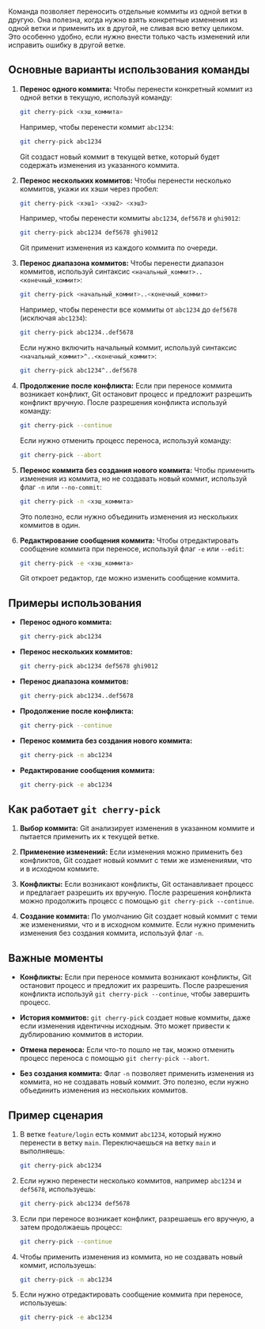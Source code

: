 Команда позволяет переносить отдельные коммиты из одной ветки в другую. Она полезна, когда нужно взять конкретные изменения из одной ветки и применить их в другой, не сливая всю ветку целиком. Это особенно удобно, если нужно внести только часть изменений или исправить ошибку в другой ветке.

## Основные варианты использования команды

1. **Перенос одного коммита:**
   Чтобы перенести конкретный коммит из одной ветки в текущую, используй команду:

   ```bash
   git cherry-pick <хэш_коммита>
   ```

   Например, чтобы перенести коммит `abc1234`:

   ```bash
   git cherry-pick abc1234
   ```

   Git создаст новый коммит в текущей ветке, который будет содержать изменения из указанного коммита.

2. **Перенос нескольких коммитов:**
   Чтобы перенести несколько коммитов, укажи их хэши через пробел:

   ```bash
   git cherry-pick <хэш1> <хэш2> <хэш3>
   ```

   Например, чтобы перенести коммиты `abc1234`, `def5678` и `ghi9012`:

   ```bash
   git cherry-pick abc1234 def5678 ghi9012
   ```

   Git применит изменения из каждого коммита по очереди.

3. **Перенос диапазона коммитов:**
   Чтобы перенести диапазон коммитов, используй синтаксис `<начальный_коммит>..<конечный_коммит>`:

   ```bash
   git cherry-pick <начальный_коммит>..<конечный_коммит>
   ```

   Например, чтобы перенести все коммиты от `abc1234` до `def5678` (исключая `abc1234`):

   ```bash
   git cherry-pick abc1234..def5678
   ```

   Если нужно включить начальный коммит, используй синтаксис `<начальный_коммит>^..<конечный_коммит>`:

   ```bash
   git cherry-pick abc1234^..def5678
   ```

4. **Продолжение после конфликта:**
   Если при переносе коммита возникает конфликт, Git остановит процесс и предложит разрешить конфликт вручную. После разрешения конфликта используй команду:

   ```bash
   git cherry-pick --continue
   ```

   Если нужно отменить процесс переноса, используй команду:

   ```bash
   git cherry-pick --abort
   ```

5. **Перенос коммита без создания нового коммита:**
   Чтобы применить изменения из коммита, но не создавать новый коммит, используй флаг `-n` или `--no-commit`:

   ```bash
   git cherry-pick -n <хэш_коммита>
   ```

   Это полезно, если нужно объединить изменения из нескольких коммитов в один.

6. **Редактирование сообщения коммита:**
   Чтобы отредактировать сообщение коммита при переносе, используй флаг `-e` или `--edit`:

   ```bash
   git cherry-pick -e <хэш_коммита>
   ```

   Git откроет редактор, где можно изменить сообщение коммита.

## Примеры использования

- **Перенос одного коммита:**

  ```bash
  git cherry-pick abc1234
  ```

- **Перенос нескольких коммитов:**

  ```bash
  git cherry-pick abc1234 def5678 ghi9012
  ```

- **Перенос диапазона коммитов:**

  ```bash
  git cherry-pick abc1234..def5678
  ```

- **Продолжение после конфликта:**

  ```bash
  git cherry-pick --continue
  ```

- **Перенос коммита без создания нового коммита:**

  ```bash
  git cherry-pick -n abc1234
  ```

- **Редактирование сообщения коммита:**

  ```bash
  git cherry-pick -e abc1234
  ```

## Как работает `git cherry-pick`

1. **Выбор коммита:**
   Git анализирует изменения в указанном коммите и пытается применить их к текущей ветке.

2. **Применение изменений:**
   Если изменения можно применить без конфликтов, Git создает новый коммит с теми же изменениями, что и в исходном коммите.

3. **Конфликты:**
   Если возникают конфликты, Git останавливает процесс и предлагает разрешить их вручную. После разрешения конфликта можно продолжить процесс с помощью `git cherry-pick --continue`.

4. **Создание коммита:**
   По умолчанию Git создает новый коммит с теми же изменениями, что и в исходном коммите. Если нужно применить изменения без создания коммита, используй флаг `-n`.

## Важные моменты

- **Конфликты:**
   Если при переносе коммита возникают конфликты, Git остановит процесс и предложит их разрешить. После разрешения конфликта используй `git cherry-pick --continue`, чтобы завершить процесс.

- **История коммитов:**
   `git cherry-pick` создает новые коммиты, даже если изменения идентичны исходным. Это может привести к дублированию коммитов в истории.

- **Отмена переноса:**
   Если что-то пошло не так, можно отменить процесс переноса с помощью `git cherry-pick --abort`.

- **Без создания коммита:**
   Флаг `-n` позволяет применить изменения из коммита, но не создавать новый коммит. Это полезно, если нужно объединить изменения из нескольких коммитов.

## Пример сценария

1. В ветке `feature/login` есть коммит `abc1234`, который нужно перенести в ветку `main`. Переключаешься на ветку `main` и выполняешь:

   ```bash
   git cherry-pick abc1234
   ```

2. Если нужно перенести несколько коммитов, например `abc1234` и `def5678`, используешь:

   ```bash
   git cherry-pick abc1234 def5678
   ```

3. Если при переносе возникает конфликт, разрешаешь его вручную, а затем продолжаешь процесс:

   ```bash
   git cherry-pick --continue
   ```

4. Чтобы применить изменения из коммита, но не создавать новый коммит, используешь:

   ```bash
   git cherry-pick -n abc1234
   ```

5. Если нужно отредактировать сообщение коммита при переносе, используешь:

   ```bash
   git cherry-pick -e abc1234
   ```
